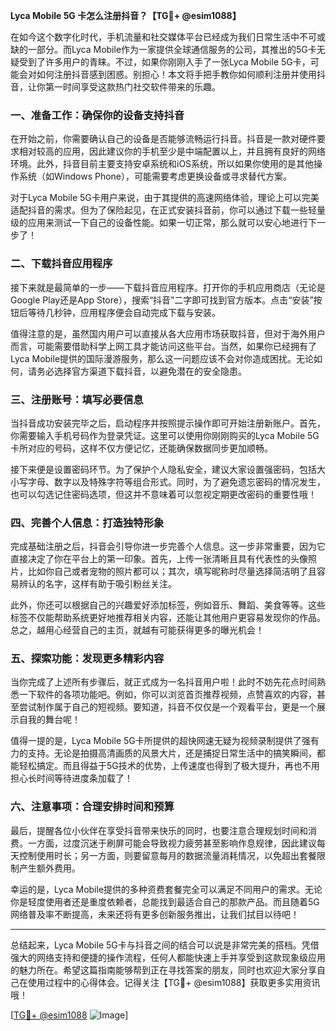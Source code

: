 **Lyca Mobile 5G 卡怎么注册抖音？【TG💪+ @esim1088】**

在如今这个数字化时代，手机流量和社交媒体平台已经成为我们日常生活中不可或缺的一部分。而Lyca Mobile作为一家提供全球通信服务的公司，其推出的5G卡无疑受到了许多用户的青睐。不过，如果你刚刚入手了一张Lyca Mobile 5G卡，可能会对如何注册抖音感到困惑。别担心！本文将手把手教你如何顺利注册并使用抖音，让你第一时间享受这款热门社交软件带来的乐趣。

### 一、准备工作：确保你的设备支持抖音

在开始之前，你需要确认自己的设备是否能够流畅运行抖音。抖音是一款对硬件要求相对较高的应用，因此建议你的手机至少是中端配置以上，并且拥有良好的网络环境。此外，抖音目前主要支持安卓系统和iOS系统，所以如果你使用的是其他操作系统（如Windows Phone），可能需要考虑更换设备或寻求替代方案。

对于Lyca Mobile 5G卡用户来说，由于其提供的高速网络体验，理论上可以完美适配抖音的需求。但为了保险起见，在正式安装抖音前，你可以通过下载一些轻量级的应用来测试一下自己的设备性能。如果一切正常，那么就可以安心地进行下一步了！

### 二、下载抖音应用程序

接下来就是最简单的一步——下载抖音应用程序。打开你的手机应用商店（无论是Google Play还是App Store），搜索“抖音”二字即可找到官方版本。点击“安装”按钮后等待几秒钟，应用程序便会自动完成下载与安装。

值得注意的是，虽然国内用户可以直接从各大应用市场获取抖音，但对于海外用户而言，可能需要借助科学上网工具才能访问这些平台。当然，如果你已经拥有了Lyca Mobile提供的国际漫游服务，那么这一问题应该不会对你造成困扰。无论如何，请务必选择官方渠道下载抖音，以避免潜在的安全隐患。

### 三、注册账号：填写必要信息

当抖音成功安装完毕之后，启动程序并按照提示操作即可开始注册新账户。首先，你需要输入手机号码作为登录凭证。这里可以使用你刚刚购买的Lyca Mobile 5G卡所对应的号码，这样不仅方便记忆，还能确保数据同步更加顺畅。

接下来便是设置密码环节。为了保护个人隐私安全，建议大家设置强密码，包括大小写字母、数字以及特殊字符等组合形式。同时，为了避免遗忘密码的情况发生，也可以勾选记住密码选项，但这并不意味着可以忽视定期更改密码的重要性哦！

### 四、完善个人信息：打造独特形象

完成基础注册之后，抖音会引导你进一步完善个人信息。这一步非常重要，因为它直接决定了你在平台上的第一印象。首先，上传一张清晰且具有代表性的头像照片，比如你自己或者宠物的照片都可以；其次，填写昵称时尽量选择简洁明了且容易辨认的名字，这样有助于吸引粉丝关注。

此外，你还可以根据自己的兴趣爱好添加标签，例如音乐、舞蹈、美食等等。这些标签不仅能帮助系统更好地推荐相关内容，还能让其他用户更容易发现你的作品。总之，越用心经营自己的主页，就越有可能获得更多的曝光机会！

### 五、探索功能：发现更多精彩内容

当你完成了上述所有步骤后，就正式成为一名抖音用户啦！此时不妨先花点时间熟悉一下软件的各项功能吧。例如，你可以浏览首页推荐视频，点赞喜欢的内容，甚至尝试制作属于自己的短视频。要知道，抖音不仅仅是一个观看平台，更是一个展示自我的舞台呢！

值得一提的是，Lyca Mobile 5G卡所提供的超快网速无疑为视频录制提供了强有力的支持。无论是拍摄高清画质的风景大片，还是捕捉日常生活中的搞笑瞬间，都能轻松搞定。而且得益于5G技术的优势，上传速度也得到了极大提升，再也不用担心长时间等待进度条加载了！

### 六、注意事项：合理安排时间和预算

最后，提醒各位小伙伴在享受抖音带来快乐的同时，也要注意合理规划时间和消费。一方面，过度沉迷于刷屏可能会导致视力疲劳甚至影响作息规律，因此建议每天控制使用时长；另一方面，则要留意每月的数据流量消耗情况，以免超出套餐限制产生额外费用。

幸运的是，Lyca Mobile提供的多种资费套餐完全可以满足不同用户的需求。无论你是轻度使用者还是重度依赖者，总能找到最适合自己的那款产品。而且随着5G网络普及率不断提高，未来还将有更多创新服务推出，让我们拭目以待吧！

---

总结起来，Lyca Mobile 5G卡与抖音之间的结合可以说是非常完美的搭档。凭借强大的网络支持和便捷的操作流程，任何人都能快速上手并享受到这款现象级应用的魅力所在。希望这篇指南能够帮到正在寻找答案的朋友，同时也欢迎大家分享自己在使用过程中的心得体会。记得关注【TG💪+ @esim1088】获取更多实用资讯哦！

[[TG💪+ @esim1088](https://t.me/s/esim1088) ![Image](https://i.postimg.cc/4NQfJmqS/Snipaste-2025-05-13-00-14-12.png)]